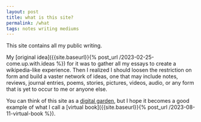 ```yaml
---
layout: post
title: what is this site?
permalink: /what
tags: notes writing mediums
---
```


This site contains all my public writing.
<!--more-->
My [original idea]({{site.baseurl}}{% post_url /2023-02-25-come.up.with.ideas %}) for it was to gather all my essays to create a wikipedia-like experience.
Then I realized I should loosen the restriction on form and build a vaster network of ideas, one that may include notes, reviews, journal entries, poems, stories, pictures, videos, audio, or any form that is yet to occur to me or anyone else.

You can think of this site as a [digital garden](https://maggieappleton.com/garden-history), but I hope it becomes a good example of what I call a [virtual book]({{site.baseurl}}{% post_url /2023-08-11-virtual-book %}).